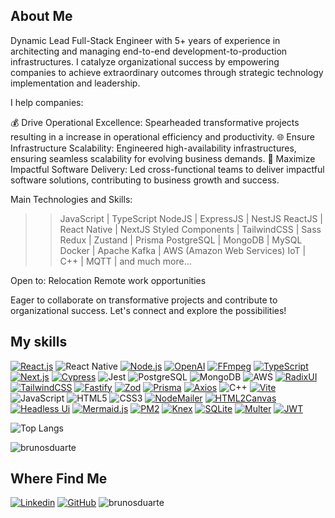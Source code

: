## About Me

Dynamic Lead Full-Stack Engineer with 5+ years of experience in architecting and managing end-to-end development-to-production infrastructures. I catalyze organizational success by empowering companies to achieve extraordinary outcomes through strategic technology implementation and leadership.

I help companies:

 💰 Drive Operational Excellence: Spearheaded transformative projects resulting in a increase in operational efficiency and productivity.
 🌐 Ensure Infrastructure Scalability: Engineered high-availability infrastructures, ensuring seamless scalability for evolving business demands.
 🚀 Maximize Impactful Software Delivery: Led cross-functional teams to deliver impactful software solutions, contributing to business growth and success.


Main Technologies and Skills:

 >> JavaScript | TypeScript
 >> NodeJS | ExpressJS | NestJS
 >> ReactJS | React Native | NextJS
 >> Styled Components | TailwindCSS | Sass
 >> Redux | Zustand | Prisma
 >> PostgreSQL | MongoDB | MySQL
 >> Docker | Apache Kafka | AWS (Amazon Web Services)
 >> IoT | C++ | MQTT | and much more...

Open to:
 Relocation
 Remote work opportunities

Eager to collaborate on transformative projects and contribute to organizational success.
Let's connect and explore the possibilities!
  

## My skills

[![React.js](https://img.shields.io/badge/React.js-gray?logo=React)](https://react.dev)
![React Native](https://img.shields.io/badge/-React%20Native-333333?style=flat&logo=react&logoColor=purple)
[![Node.js](https://img.shields.io/badge/Node.js-gray?logo=Node.js)](https://nodejs.org)
[![OpenAI](https://img.shields.io/badge/OpenAI-gray?logo=OpenAI)](https://openai.com)
[![FFmpeg](https://img.shields.io/badge/FFmpeg-gray?logo=FFmpeg)](https://ffmpeg.org)
[![TypeScript](https://img.shields.io/badge/TypeScript-gray?logo=TypeScript)](https://www.typescriptlang.org)
[![Next.js](https://img.shields.io/badge/Next.js-gray?logo=Next.js)](https://nextjs.org)
[![Cypress](https://img.shields.io/badge/Cypress-gray?logo=Cypress)](https://docs.cypress.io)
![Jest](https://img.shields.io/badge/-Jest-333333?style=flat&logo=jest)
![PostgreSQL](https://img.shields.io/badge/-PostgreSQL-333333?style=flat&logo=postgresql&logoColor=007396)
![MongoDB](https://img.shields.io/badge/-MongoDB-333333?style=flat&logo=mongodb)
![AWS](https://img.shields.io/badge/-AWS-333333?style=flat&logo=amazon)
[![RadixUI](https://img.shields.io/badge/RadixUI-gray?logo=Radix+UI)](https://www.radix.com)
[![TailwindCSS](https://img.shields.io/badge/TailwindCSS-gray?logo=Tailwind+CSS)](https://www.tailwindcss.com)
[![Fastify](https://img.shields.io/badge/Fastify-gray?logo=Fastify)](https://www.fastify.dev)
[![Zod](https://img.shields.io/badge/Zod-gray?logo=Zod)](https://www.zod.dev)
[![Prisma](https://img.shields.io/badge/Prisma-gray?logo=Prisma)](https://www.prisma.io)
[![Axios](https://img.shields.io/badge/Axios-gray?logo=Axios)](https://www.axios-http.com)
![C++](https://img.shields.io/badge/-C++-333333?style=flat&logo=C%2B%2B&logoColor=00599C)
[![Vite](https://img.shields.io/badge/Vite-gray?logo=Vite)](https://vitejs.org)
![JavaScript](https://img.shields.io/badge/-JavaScript-333333?style=flat&logo=javascript)
![HTML5](https://img.shields.io/badge/-HTML5-333333?style=flat&logo=HTML5)
![CSS3](https://img.shields.io/badge/-CSS3-333333?style=flat&logo=CSS3&logoColor=1572B6)
[![NodeMailer](https://img.shields.io/badge/NodeMailer-gray?logo=Minutemailer)](https://nodemailer.com)
[![HTML2Canvas](https://img.shields.io/badge/HTML2Canvas-gray?logo=PlayCanvas)](https://html2canvas.hertzen.com)
[![Headless Ui](https://img.shields.io/badge/Headless_Ui-gray?logo=Headless+UI)](https://headlessui.com)
[![Mermaid.js](https://img.shields.io/badge/Mermaid.js-gray?logo=Mermaid)](https://mermaid-js.org)
[![PM2](https://img.shields.io/badge/PM2-gray?logo=PM2)](https://pm2.io)
[![Knex](https://img.shields.io/badge/Knex-gray?logo=Knex.js)](https://knexjs.org)
[![SQLite](https://img.shields.io/badge/SQLite-gray?logo=SQLite)](https://www.sqlite.org)
[![Multer](https://img.shields.io/badge/Multer-gray?logo=Müller)](https:/npmjs.com/package/multer)
[![JWT](https://img.shields.io/badge/JWT-gray?logo=JSON+Web+Tokens)](jwt.io)

![Top Langs](https://github-readme-stats.vercel.app/api/top-langs/?username=brunosduarte&layout=compact&theme=nord)

 <img align="center" src="https://github-readme-streak-stats.herokuapp.com/?user=brunosduarte&layout=compact&theme=nord" alt="brunosduarte" />


## Where Find Me

[![Linkedin](https://img.shields.io/badge/-brunosduarte-blue?style=flat-square&logo=Linkedin&logoColor=white&link=https://www.linkedin.com/in/brunosduarte)](https://www.linkedin.com/in/brunosduarte)
[![GitHub](https://img.shields.io/github/followers/brunosduarte?label=follow&style=social)](https://github.com/brunosduarte)
<img src="https://komarev.com/ghpvc/?username=brunosduarte&label=Profile%20views&color=0e75b6&style=flat" alt="brunosduarte" />
